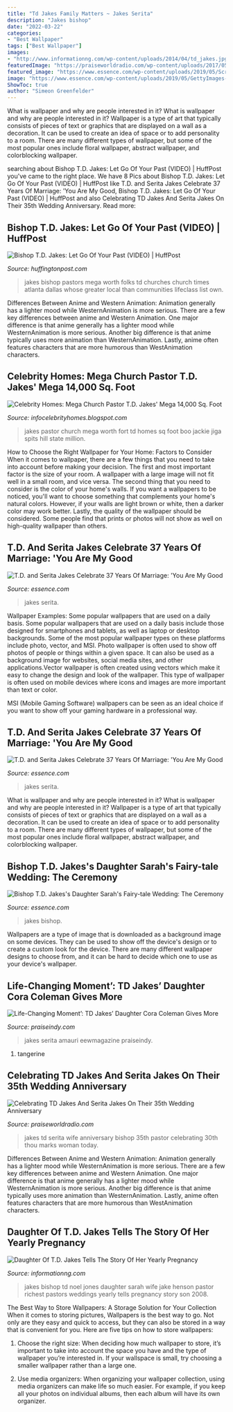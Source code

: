 ```yaml
---
title: "Td Jakes Family Matters ~ Jakes Serita"
description: "Jakes bishop"
date: "2022-03-22"
categories:
- "Best Wallpaper"
tags: ["Best Wallpaper"]
images:
- "http://www.informationng.com/wp-content/uploads/2014/04/td_jakes.jpg"
featuredImage: "https://praiseworldradio.com/wp-content/uploads/2017/05/TD5.jpg"
featured_image: "https://www.essence.com/wp-content/uploads/2019/05/Screen-Shot-2019-05-29-at-3.15.29-PM.png?width=600"
image: "https://www.essence.com/wp-content/uploads/2019/05/GettyImages-475227796.jpg?width=600"
ShowToc: true
author: "Simeon Greenfelder"
---
```



What is wallpaper and why are people interested in it?
What is wallpaper and why are people interested in it?
Wallpaper is a type of art that typically consists of pieces of text or graphics that are displayed on a wall as a decoration. It can be used to create an idea of space or to add personality to a room. There are many different types of wallpaper, but some of the most popular ones include floral wallpaper, abstract wallpaper, and colorblocking wallpaper.

	

		
searching about Bishop T.D. Jakes: Let Go Of Your Past (VIDEO) | HuffPost you've came to the right place. We have 8 Pics about Bishop T.D. Jakes: Let Go Of Your Past (VIDEO) | HuffPost like T.D. and Serita Jakes Celebrate 37 Years Of Marriage: &#039;You Are My Good, Bishop T.D. Jakes: Let Go Of Your Past (VIDEO) | HuffPost and also Celebrating TD Jakes And Serita Jakes On Their 35th Wedding Anniversary. Read more:
		
    
## Bishop T.D. Jakes: Let Go Of Your Past (VIDEO) | HuffPost

<img loading=lazy src="https://s-i.huffpost.com/gen/1352600/images/o-OWN-OPRAHS-LIFECLASS-BISHOP-TD-JAKES-facebook.jpg" onerror="this.onerror=null;this.src='https://tse1.mm.bing.net/th?id=OIP.biN_hmDWBLfLUvS4OCoeiQHaE8&amp;pid=15.1';" alt="Bishop T.D. Jakes: Let Go Of Your Past (VIDEO) | HuffPost">

_Source: huffingtonpost.com_

>jakes bishop pastors mega worth folks td churches church times atlanta dallas whose greater local than communities lifeclass list own. 

	

Differences Between Anime and Western Animation: Animation generally has a lighter mood while WesternAnimation is more serious.
There are a few key differences between anime and Western Animation. One major difference is that anime generally has a lighter mood while WesternAnimation is more serious. Another big difference is that anime typically uses more animation than WesternAnimation. Lastly, anime often features characters that are more humorous than WestAnimation characters.

    
## Celebrity Homes: Mega Church Pastor T.D. Jakes&#039; Mega 14,000 Sq. Foot

<img loading=lazy src="http://3.bp.blogspot.com/-pLuF-UQgGig/UEuSCF_prTI/AAAAAAAAAvY/XpxEfHYFB9I/s1600/jakes1.png" onerror="this.onerror=null;this.src='https://tse3.mm.bing.net/th?id=OIP.t1rQOIBf1-n9y1mWm2NRMgHaDm&amp;pid=15.1';" alt="Celebrity Homes: Mega Church Pastor T.D. Jakes&#039; Mega 14,000 Sq. Foot">

_Source: infocelebrityhomes.blogspot.com_

>jakes pastor church mega worth fort td homes sq foot boo jackie jiga spits hill state million. 

	

How to Choose the Right Wallpaper for Your Home: Factors to Consider
When it comes to wallpaper, there are a few things that you need to take into account before making your decision. The first and most important factor is the size of your room. A wallpaper with a large image will not fit well in a small room, and vice versa. 
The second thing that you need to consider is the color of your home's walls. If you want a wallpapers to be noticed, you'll want to choose something that complements your home's natural colors. However, if your walls are light brown or white, then a darker color may work better. 
Lastly, the quality of the wallpaper should be considered. Some people find that prints or photos will not show as well on high-quality wallpaper than others.

    
## T.D. And Serita Jakes Celebrate 37 Years Of Marriage: &#039;You Are My Good

<img loading=lazy src="https://www.essence.com/wp-content/uploads/2019/05/GettyImages-475227796.jpg?width=600" onerror="this.onerror=null;this.src='https://tse3.mm.bing.net/th?id=OIP.-2IqYhkXSCENpjWuTvuP6gHaFF&amp;pid=15.1';" alt="T.D. and Serita Jakes Celebrate 37 Years Of Marriage: &#039;You Are My Good">

_Source: essence.com_

>jakes serita. 

	

Wallpaper Examples: Some popular wallpapers that are used on a daily basis.
Some popular wallpapers that are used on a daily basis include those designed for smartphones and tablets, as well as laptop or desktop backgrounds. Some of the most popular wallpaper types on these platforms include photo, vector, and MSI. 
Photo wallpaper is often used to show off photos of people or things within a given space. It can also be used as a background image for websites, social media sites, and other applications.Vector wallpaper is often created using vectors which make it easy to change the design and look of the wallpaper. This type of wallpaper is often used on mobile devices where icons and images are more important than text or color. 

MSI (Mobile Gaming Software) wallpapers can be seen as an ideal choice if you want to show off your gaming hardware in a professional way.

    
## T.D. And Serita Jakes Celebrate 37 Years Of Marriage: &#039;You Are My Good

<img loading=lazy src="https://www.essence.com/wp-content/uploads/2019/05/Screen-Shot-2019-05-29-at-3.15.29-PM.png?width=600" onerror="this.onerror=null;this.src='https://tse1.mm.bing.net/th?id=OIP.XrTq-0tf73p-YvmDstVPIQHaHa&amp;pid=15.1';" alt="T.D. and Serita Jakes Celebrate 37 Years Of Marriage: &#039;You Are My Good">

_Source: essence.com_

>jakes serita. 

	

What is wallpaper and why are people interested in it?
What is wallpaper and why are people interested in it?
Wallpaper is a type of art that typically consists of pieces of text or graphics that are displayed on a wall as a decoration. It can be used to create an idea of space or to add personality to a room. There are many different types of wallpaper, but some of the most popular ones include floral wallpaper, abstract wallpaper, and colorblocking wallpaper.

    
## Bishop T.D. Jakes&#039;s Daughter Sarah&#039;s Fairy-tale Wedding: The Ceremony

<img loading=lazy src="https://www.essence.com/wp-content/uploads/2008/08/images/2008/09/19081-the_ceremony.jpg?width=800" onerror="this.onerror=null;this.src='https://tse2.mm.bing.net/th?id=OIP.y0mug1jpPbgQQmhrY6TgzwAAAA&amp;pid=15.1';" alt="Bishop T.D. Jakes&#039;s Daughter Sarah&#039;s Fairy-tale Wedding: The Ceremony">

_Source: essence.com_

>jakes bishop. 

	

Wallpapers are a type of image that is downloaded as a background image on some devices. They can be used to show off the device's design or to create a custom look for the device. There are many different wallpaper designs to choose from, and it can be hard to decide which one to use as your device's wallpaper.

    
## Life-Changing Moment’: TD Jakes’ Daughter Cora Coleman Gives More

<img loading=lazy src="http://buzz.eewmagazine.com/storage/Amauri-Noelle-Coleman-Cora-Coleman-Richard-Brandon-Coleman-Serita-Jakes450.jpg?__SQUARESPACE_CACHEVERSION=1365096132192" onerror="this.onerror=null;this.src='https://tse1.mm.bing.net/th?id=OIP.Ph3D85iSbRDVvSKwyeEEhgHaHa&amp;pid=15.1';" alt="Life-Changing Moment’: TD Jakes’ Daughter Cora Coleman Gives More">

_Source: praiseindy.com_

>jakes serita amauri eewmagazine praiseindy. 

	

1. tangerine 

    
## Celebrating TD Jakes And Serita Jakes On Their 35th Wedding Anniversary

<img loading=lazy src="https://praiseworldradio.com/wp-content/uploads/2017/05/TD5.jpg" onerror="this.onerror=null;this.src='https://tse4.mm.bing.net/th?id=OIP.GiRm1y-Eg53PQ-0JNZcsbgHaDt&amp;pid=15.1';" alt="Celebrating TD Jakes And Serita Jakes On Their 35th Wedding Anniversary">

_Source: praiseworldradio.com_

>jakes td serita wife anniversary bishop 35th pastor celebrating 30th thou marks woman today. 

	

Differences Between Anime and Western Animation: Animation generally has a lighter mood while WesternAnimation is more serious.
There are a few key differences between anime and Western Animation. One major difference is that anime generally has a lighter mood while WesternAnimation is more serious. Another big difference is that anime typically uses more animation than WesternAnimation. Lastly, anime often features characters that are more humorous than WestAnimation characters.

    
## Daughter Of T.D. Jakes Tells The Story Of Her Yearly Pregnancy

<img loading=lazy src="http://www.informationng.com/wp-content/uploads/2014/04/td_jakes.jpg" onerror="this.onerror=null;this.src='https://tse2.mm.bing.net/th?id=OIP.EcK_fp2EvUgLlnmpdrCz2wAAAA&amp;pid=15.1';" alt="Daughter Of T.D. Jakes Tells The Story Of Her Yearly Pregnancy">

_Source: informationng.com_

>jakes bishop td noel jones daughter sarah wife jake henson pastor richest pastors weddings yearly tells pregnancy story son 2008. 

	

The Best Way to Store Wallpapers: A Storage Solution for Your Collection
When it comes to storing pictures, Wallpapers is the best way to go. Not only are they easy and quick to access, but they can also be stored in a way that is convenient for you. Here are five tips on how to store wallpapers:
1) Choose the right size: When deciding how much wallpaper to store, it’s important to take into account the space you have and the type of wallpaper you’re interested in. If your wallspace is small, try choosing a smaller wallpaper rather than a large one.

2) Use media organizers: When organizing your wallpaper collection, using media organizers can make life so much easier. For example, if you keep all your photos on individual albums, then each album will have its own organizer.


